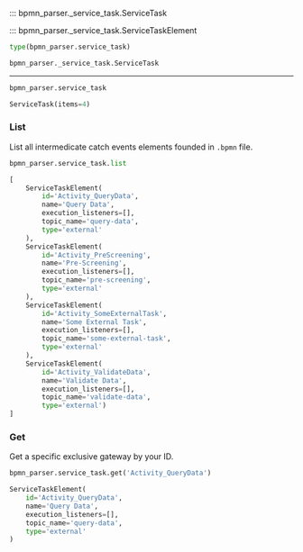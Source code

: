 ::: bpmn_parser._service_task.ServiceTask

::: bpmn_parser._service_task.ServiceTaskElement

```python linenums="1"
type(bpmn_parser.service_task)
```

```python title="Output"
bpmn_parser._service_task.ServiceTask
```

---

```python linenums="1"
bpmn_parser.service_task
```

```python title="Output"
ServiceTask(items=4)
```

### List
List all intermedicate catch events elements founded in `.bpmn` file.
```python linenums="1"
bpmn_parser.service_task.list
```

```python title="Output"
[
    ServiceTaskElement(
        id='Activity_QueryData',
        name='Query Data',
        execution_listeners=[],
        topic_name='query-data',
        type='external'
    ),
    ServiceTaskElement(
        id='Activity_PreScreening',
        name='Pre-Screening',
        execution_listeners=[],
        topic_name='pre-screening',
        type='external'
    ),
    ServiceTaskElement(
        id='Activity_SomeExternalTask',
        name='Some External Task',
        execution_listeners=[],
        topic_name='some-external-task',
        type='external'
    ),
    ServiceTaskElement(
        id='Activity_ValidateData',
        name='Validate Data',
        execution_listeners=[],
        topic_name='validate-data',
        type='external')
]
```

### Get
Get a specific exclusive gateway by your ID.
```python linenums="1"
bpmn_parser.service_task.get('Activity_QueryData')
```

```python title="Output"
ServiceTaskElement(
    id='Activity_QueryData',
    name='Query Data',
    execution_listeners=[],
    topic_name='query-data',
    type='external'
)
```
